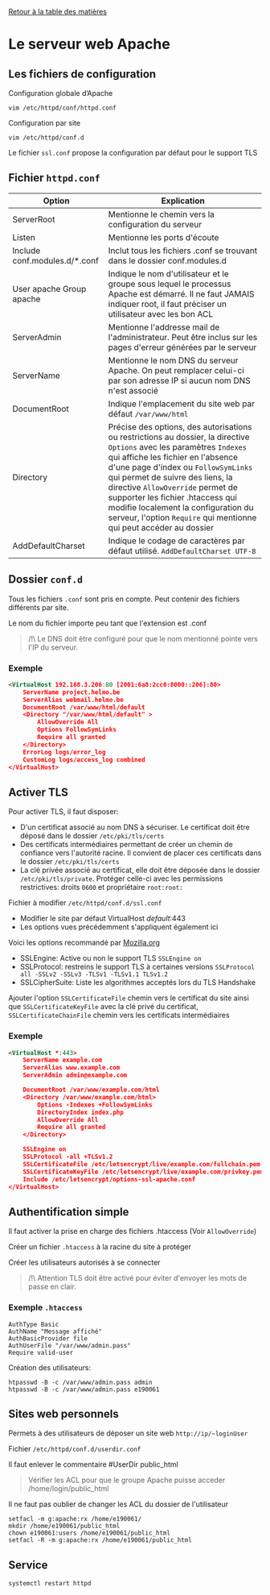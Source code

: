 [Retour à la table des matières](../README.md)

# Le serveur web Apache

## Les fichiers de configuration

Configuration globale d’Apache

```
vim /etc/httpd/conf/httpd.conf
```

Configuration par site

```
vim /etc/httpd/conf.d
```

Le fichier `ssl.conf` propose la configuration par défaut pour le support TLS

## Fichier `httpd.conf`

| Option | Explication |
| - | - |
| ServerRoot | Mentionne le chemin vers la configuration du serveur |
| Listen | Mentionne les ports d'écoute |
| Include conf.modules.d/*.conf | Inclut tous les fichiers .conf se trouvant dans le dossier conf.modules.d |
| User apache Group apache | Indique le nom d'utilisateur et le groupe sous lequel le processus Apache est démarré. Il ne faut JAMAIS indiquer root, il faut préciser un utilisateur avec les bon ACL |
| ServerAdmin | Mentionne l'addresse mail de l'administrateur. Peut être inclus sur les pages d'erreur générées par le serveur |
| ServerName | Mentionne le nom DNS du serveur Apache. On peut remplacer celui-ci par son adresse IP si aucun nom DNS n'est associé |
| DocumentRoot | Indique l'emplacement du site web par défaut `/var/www/html` |
| Directory | Précise des options, des autorisations ou restrictions au dossier, la directive `Options` avec les paramètres `Indexes` qui affiche les fichier en l'absence d'une page d'index ou `FollowSymLinks` qui permet de suivre des liens, la directive `AllowOverride` permet de supporter les fichier .htaccess qui modifie localement la configuration du serveur, l'option `Require` qui mentionne qui peut accéder au dossier |
| AddDefaultCharset | Indique le codage de caractères par défaut utilisé. `AddDefaultCharset UTF-8` |

## Dossier `conf.d`

Tous les fichiers `.conf` sont pris en compte. Peut contenir des fichiers différents par site.

Le nom du fichier importe peu tant que l'extension est .conf

> /!\ Le DNS doit être configuré pour que le nom mentionné pointe vers l'IP du serveur.

### Exemple

```xml
<VirtualHost 192.168.3.206:80 [2001:6a8:2cc0:8000::206]:80>
    ServerName project.helmo.be
    ServerAlias webmail.helmo.be
    DocumentRoot /var/www/html/default
    <Directory "/var/www/html/default" >
        AllowOverride All
        Options FollowSymLinks
        Require all granted
    </Directory>
    ErrorLog logs/error_log
    CustomLog logs/access_log combined
</VirtualHost>
```

## Activer TLS

Pour activer TLS, il faut disposer:

- D'un certificat associé au nom DNS à sécuriser. Le certificat doit être déposé dans le dossier `/etc/pki/tls/certs`
- Des certificats intermédiaires permettant de créer un chemin de confiance vers l'autorité racine. Il convient de placer ces certificats dans le dossier `/etc/pki/tls/certs`
- La clé privée associé au certificat, elle doit être déposée dans le dossier `/etc/pki/tls/private`. Protéger celle-ci avec les permissions restrictives: droits `0600` et propriétaire `root:root:`

Fichier à modifier `/etc/httpd/conf.d/ssl.conf`

- Modifier le site par défaut VirtualHost _default_:443
- Les options vues précédemment s'appliquent également ici

Voici les options recommandé par [Mozilla.org](https://ssl-config.mozilla.org)

- SSLEngine: Active ou non le support TLS `SSLEngine on`
- SSLProtocol: restreins le support TLS à certaines versions `SSLProtocol all -SSLv2 -SSLv3 -TLSv1 -TLSv1.1 TLSv1.2`
- SSLCipherSuite: Liste les algorithmes acceptés lors du TLS Handshake
  
Ajouter l'option `SSLCertificateFile` chemin vers le certificat du site ainsi que `SSLCertificateKeyFile` avec la clé privé du certificat, `SSLCertificateChainFile` chemin vers les certificats intermédiaires

### Exemple

```xml
<VirtualHost *:443>
	ServerName example.com
	ServerAlias www.example.com
	ServerAdmin admin@example.com

	DocumentRoot /var/www/example.com/html
	<Directory /var/www/example.com/html>
		Options -Indexes +FollowSymLinks
		DirectoryIndex index.php
		AllowOverride All
		Require all granted
	</Directory>

	SSLEngine on
	SSLProtocol -all +TLSv1.2
	SSLCertificateFile /etc/letsencrypt/live/example.com/fullchain.pem
	SSLCertificateKeyFile /etc/letsencrypt/live/example.com/privkey.pem
	Include /etc/letsencrypt/options-ssl-apache.conf
</VirtualHost>
```

## Authentification simple

Il faut activer la prise en charge des fichiers .htaccess (Voir `AllowOverride`)

Créer un fichier `.htaccess` à la racine du site à protéger

Créer les utilisateurs autorisés à se connecter

> /!\ Attention TLS doit être activé pour éviter d'envoyer les mots de passe en clair.

### Exemple `.htaccess`

```
AuthType Basic
AuthName "Message affiché"
AuthBasicProvider file
AuthUserFile "/var/www/admin.pass"
Require valid-user
```

Création des utilisateurs:

```
htpasswd -B -c /var/www/admin.pass admin
htpasswd -B -c /var/www/admin.pass e190061
```

## Sites web personnels

Permets à des utilisateurs de déposer un site web `http://ip/~loginUser`

Fichier `/etc/httpd/conf.d/userdir.conf`

Il faut enlever le commentaire #UserDir public_html

> Vérifier les ACL pour que le groupe Apache puisse acceder /home/login/public_html

Il ne faut pas oublier de changer les ACL du dossier de l'utilisateur

```
setfacl -m g:apache:rx /home/e190061/
mkdir /home/e190061/public_html
chown e190061:users /home/e190061/public_html
setfacl -R -m g:apache:rx /home/e190061/public_html
```

## Service

```
systemctl restart httpd
```